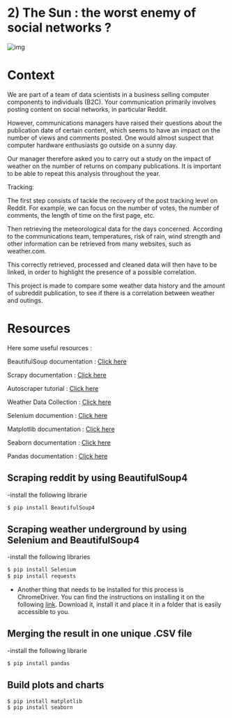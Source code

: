 # 2) The Sun : the worst enemy of social networks ?




![img](https://external-content.duckduckgo.com/iu/?u=http%3A%2F%2Ffondation-valentin-ribet.org%2Fwp-content%2Fuploads%2F2016%2F12%2Flogo-simplon.gif&f=1&nofb=1.png)

# Context

We are part of a team of data scientists in a business selling computer components to individuals (B2C). Your communication primarily involves posting content on social networks, in particular Reddit.

However, communications managers have raised their questions about the publication date of certain content, which seems to have an impact on the number of views and comments posted. One would almost suspect that computer hardware enthusiasts go outside on a sunny day.

Our manager therefore asked you to carry out a study on the impact of weather on the number of returns on company publications. It is important to be able to repeat this analysis throughout the year.


Tracking:

The first step consists of tackle the recovery of the post tracking level on Reddit. For example, we can focus on the number of votes, the number of comments, the length of time on the first page, etc.

Then retrieving the meteorological data for the days concerned. According to the communications team, temperatures, risk of rain, wind strength and other information can be retrieved from many websites, such as weather.com.

This correctly retrieved, processed and cleaned data will then have to be linked, in order to highlight the presence of a possible correlation.

This project is made to compare some weather data history and the amount of subreddit publication, to see if there is a correlation between weather and outings.

# Resources

Here some useful resources :

BeautifulSoup documentation : [Click here](https://www.crummy.com/software/BeautifulSoup/bs4/doc/)

Scrapy documentation : [Click here](https://scrapy.org/)

Autoscraper tutorial : [Click here](https://medium.com/better-programming/introducing-autoscraper-a-smart-fast-and-lightweight-web-scraper-for-python-20987f52c749)

Weather Data Collection : [Click here](https://towardsdatascience.com/weather-data-collection-web-scraping-using-python-a4189e7a2ee6)

Selenium documention : [Click here](https://www.selenium.dev/documentation/en/)

Matplotlib documentation : [Click here](https://matplotlib.org/)

Seaborn documentation : [Click here](https://seaborn.pydata.org/)

Pandas documentation : [Click here](https://pandas.pydata.org/docs/)

## Scraping reddit by using BeautifulSoup4

-install the following librarie
```bash
$ pip install BeautifulSoup4
```


## Scraping weather underground by using Selenium and BeautifulSoup4

-install the following libraries
```bash
$ pip install Selenium
$ pip install requests
```

- Another thing that needs to be installed for this process is ChromeDriver.
You can find the instructions on installing it on the following [link](https://chromedriver.chromium.org/downloads). 
Download it, install it and place it in a folder that is easily accessible to you.

## Merging the result in one unique .CSV file

-install the following librarie
```bash
$ pip install pandas
```


## Build plots and charts

```bash
$ pip install matplotlib
$ pip install seaborn
```
